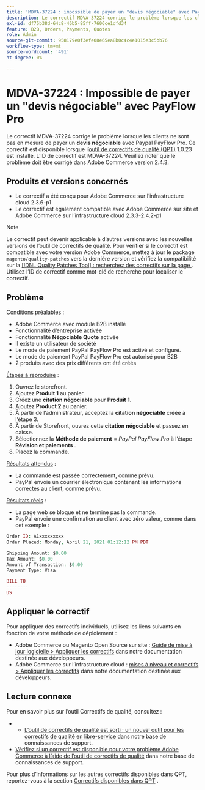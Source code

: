 ```yaml
---
title: 'MDVA-37224 : impossible de payer un "devis négociable" avec PayFlow Pro'
description: Le correctif MDVA-37224 corrige le problème lorsque les clients ne sont pas en mesure de payer un **devis négociable** avec Paypal PayFlow Pro. Ce correctif est disponible lorsque l’[outil de correctifs de qualité (QPT)](https://devdocs.magento.com/guides/v2.4/comp-mgr/patching.html#mqp) 1.0.23 est installé. L’ID de correctif est MDVA-37224. Veuillez noter que le problème doit être corrigé dans Adobe Commerce version 2.4.3.
exl-id: df75b38d-64c8-46b5-85ff-7606ce1dfd34
feature: B2B, Orders, Payments, Quotes
role: Admin
source-git-commit: 958179e0f3efe08e65ea8b0c4c4e1015e3c5bb76
workflow-type: tm+mt
source-wordcount: '491'
ht-degree: 0%

---
```


# MDVA-37224 : Impossible de payer un &quot;devis négociable&quot; avec PayFlow Pro

Le correctif MDVA-37224 corrige le problème lorsque les clients ne sont pas en mesure de payer un **devis négociable** avec Paypal PayFlow Pro. Ce correctif est disponible lorsque l’[outil de correctifs de qualité (QPT)](https://devdocs.magento.com/guides/v2.4/comp-mgr/patching.html#mqp) 1.0.23 est installé. L’ID de correctif est MDVA-37224. Veuillez noter que le problème doit être corrigé dans Adobe Commerce version 2.4.3.

## Produits et versions concernés

* Le correctif a été conçu pour Adobe Commerce sur l’infrastructure cloud 2.3.6-p1
* Le correctif est également compatible avec Adobe Commerce sur site et Adobe Commerce sur l’infrastructure cloud 2.3.3-2.4.2-p1

>[!NOTE]
>
>Le correctif peut devenir applicable à d’autres versions avec les nouvelles versions de l’outil de correctifs de qualité. Pour vérifier si le correctif est compatible avec votre version Adobe Commerce, mettez à jour le package `magento/quality-patches` vers la dernière version et vérifiez la compatibilité sur la [[!DNL Quality Patches Tool] : recherchez des correctifs sur la page ](https://devdocs.magento.com/quality-patches/tool.html#patch-grid). Utilisez l’ID de correctif comme mot-clé de recherche pour localiser le correctif.

## Problème

<u>Conditions préalables</u> :

* Adobe Commerce avec module B2B installé
* Fonctionnalité d’entreprise activée
* Fonctionnalité **Négociable Quote** activée
* Il existe un utilisateur de société
* Le mode de paiement PayPal PayFlow Pro est activé et configuré.
* Le mode de paiement PayPal PayFlow Pro est autorisé pour B2B
* 2 produits avec des prix différents ont été créés

<u>Étapes à reproduire</u> :

1. Ouvrez le storefront.
1. Ajoutez **Produit 1** au panier.
1. Créez une **citation négociable** pour **Produit 1**.
1. Ajoutez **Product 2** au panier.
1. À partir de l’administrateur, acceptez la **citation négociable** créée à l’étape 3.
1. À partir de Storefront, ouvrez cette **citation négociable** et passez en caisse.
1. Sélectionnez la **Méthode de paiement** = *PayPal PayFlow Pro* à l’étape **Révision et paiements** .
1. Placez la commande.

<u>Résultats attendus</u> :

* La commande est passée correctement, comme prévu.
* PayPal envoie un courrier électronique contenant les informations correctes au client, comme prévu.

<u>Résultats réels</u> :

* La page web se bloque et ne termine pas la commande.
* PayPal envoie une confirmation au client avec zéro valeur, comme dans cet exemple :

```php
Order ID: A1xxxxxxxxx
Order Placed: Monday, April 21, 2021 01:12:12 PM PDT

Shipping Amount: $0.00
Tax Amount: $0.00
Amount of Transaction: $0.00
Payment Type: Visa

BILL TO
--------
US
```


## Appliquer le correctif

Pour appliquer des correctifs individuels, utilisez les liens suivants en fonction de votre méthode de déploiement :

* Adobe Commerce ou Magento Open Source sur site : [Guide de mise à jour logicielle > Appliquer les correctifs](https://devdocs.magento.com/guides/v2.4/comp-mgr/patching/mqp.html) dans notre documentation destinée aux développeurs.
* Adobe Commerce sur l’infrastructure cloud : [mises à niveau et correctifs > Appliquer les correctifs](https://devdocs.magento.com/cloud/project/project-patch.html) dans notre documentation destinée aux développeurs.

## Lecture connexe

Pour en savoir plus sur l’outil Correctifs de qualité, consultez :

* 
   * [ L’outil de correctifs de qualité est sorti : un nouvel outil pour les correctifs de qualité en libre-service ](/help/announcements/adobe-commerce-announcements/magento-quality-patches-released-new-tool-to-self-serve-quality-patches.md) dans notre base de connaissances de support.
* [Vérifiez si un correctif est disponible pour votre problème Adobe Commerce à l’aide de l’outil de correctifs de qualité](/help/support-tools/patches-available-in-qpt-tool/check-patch-for-magento-issue-with-magento-quality-patches.md) dans notre base de connaissances de support.

Pour plus d’informations sur les autres correctifs disponibles dans QPT, reportez-vous à la section [Correctifs disponibles dans QPT](https://support.magento.com/hc/en-us/sections/360010506631-Patches-available-in-MQP-tool-) .
